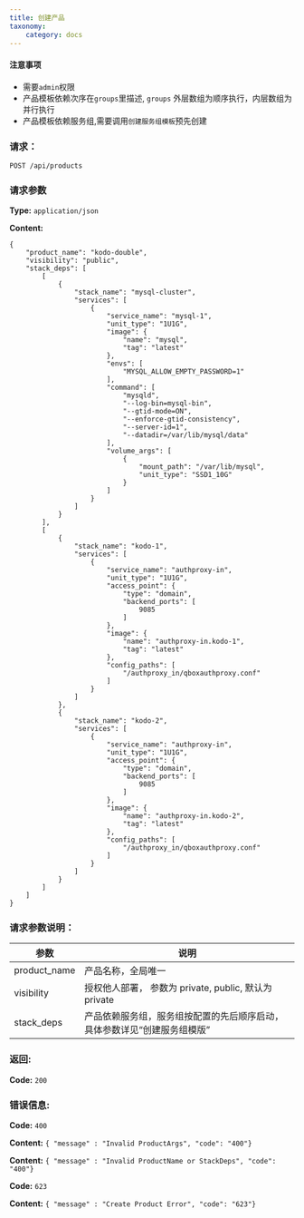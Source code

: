 ```yaml
---
title: 创建产品
taxonomy:
    category: docs
---
```

 
#### 注意事项

- 需要`admin`权限
- 产品模板依赖次序在`groups`里描述, `groups` 外层数组为顺序执行，内层数组为并行执行
- 产品模板依赖服务组,需要调用`创建服务组模板`预先创建

### 请求：

    POST /api/products

### 请求参数
	
**Type:** `application/json`

**Content:**

```
{
	"product_name": "kodo-double",
	"visibility": "public",
	"stack_deps": [
		[
			{
				"stack_name": "mysql-cluster",
				"services": [
					{
						"service_name": "mysql-1",
						"unit_type": "1U1G",
						"image": {
							"name": "mysql",
							"tag": "latest"
						},
						"envs": [
							"MYSQL_ALLOW_EMPTY_PASSWORD=1"
						],
						"command": [
							"mysqld",
							"--log-bin=mysql-bin",
							"--gtid-mode=ON",
							"--enforce-gtid-consistency",
							"--server-id=1",
							"--datadir=/var/lib/mysql/data"
						],
						"volume_args": [
							{
								"mount_path": "/var/lib/mysql",
								"unit_type": "SSD1_10G"
							}
						]
					}
				]
			}
		],
		[
			{
				"stack_name": "kodo-1",
				"services": [
					{
						"service_name": "authproxy-in",
						"unit_type": "1U1G",
						"access_point": {
							"type": "domain",
							"backend_ports": [
								9085
							]
						},
						"image": {
							"name": "authproxy-in.kodo-1",
							"tag": "latest"
						},
						"config_paths": [
							"/authproxy_in/qboxauthproxy.conf"
						]
					}
				]
			},
			{
				"stack_name": "kodo-2",
				"services": [
					{
						"service_name": "authproxy-in",
						"unit_type": "1U1G",
						"access_point": {
							"type": "domain",
							"backend_ports": [
								9085
							]
						},
						"image": {
							"name": "authproxy-in.kodo-2",
							"tag": "latest"
						},
						"config_paths": [
							"/authproxy_in/qboxauthproxy.conf"
						]
					}
				]
			}
		]
	]
}
```

### 请求参数说明：

|参数|说明|
|---|---|
|product_name|产品名称，全局唯一|
|visibility| 授权他人部署， 参数为 private, public, 默认为 private
|stack_deps|产品依赖服务组，服务组按配置的先后顺序启动，具体参数详见“创建服务组模版”|


### 返回:

**Code:** `200`

### 错误信息:

**Code:** `400`

**Content:** `{ "message" : "Invalid ProductArgs", "code": "400"}`

**Content:** `{ "message" : "Invalid ProductName or StackDeps", "code": "400"}`

**Code:** `623`

**Content:** `{ "message" : "Create Product Error", "code": "623"}`